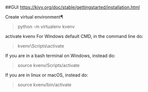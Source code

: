 ##GUI
https://kivy.org/doc/stable/gettingstarted/installation.html

Create virtual environment¶
>python -m virtualenv kvenv

activate kvenv
For Windows default CMD, in the command line do:
>kvenv\Scripts\activate

If you are in a bash terminal on Windows, instead do:
>source kvenv/Scripts/activate

If you are in linux or macOS, instead do:
>source kvenv/bin/activate